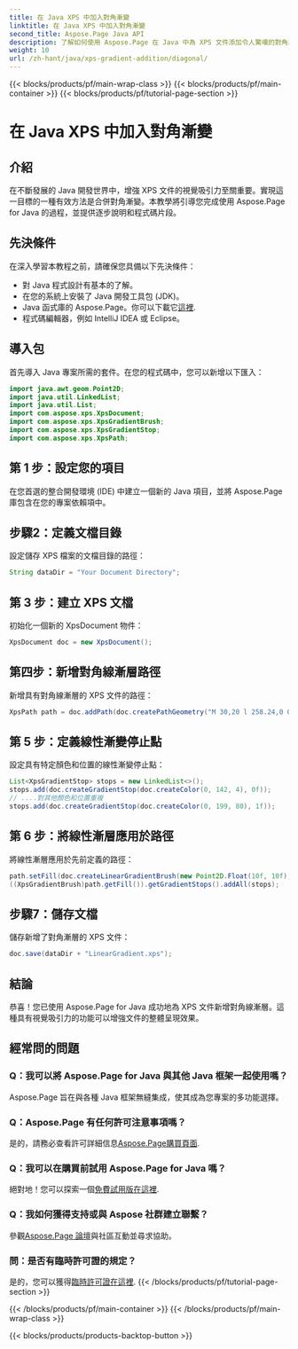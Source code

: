 ```yaml
---
title: 在 Java XPS 中加入對角漸變
linktitle: 在 Java XPS 中加入對角漸變
second_title: Aspose.Page Java API
description: 了解如何使用 Aspose.Page 在 Java 中為 XPS 文件添加令人驚嘆的對角線漸層。輕鬆提升您的視覺呈現效果。
weight: 10
url: /zh-hant/java/xps-gradient-addition/diagonal/
---
```


{{< blocks/products/pf/main-wrap-class >}}
{{< blocks/products/pf/main-container >}}
{{< blocks/products/pf/tutorial-page-section >}}

# 在 Java XPS 中加入對角漸變

## 介紹
在不斷發展的 Java 開發世界中，增強 XPS 文件的視覺吸引力至關重要。實現這一目標的一種有效方法是合併對角漸變。本教學將引導您完成使用 Aspose.Page for Java 的過程，並提供逐步說明和程式碼片段。
## 先決條件
在深入學習本教程之前，請確保您具備以下先決條件：
- 對 Java 程式設計有基本的了解。
- 在您的系統上安裝了 Java 開發工具包 (JDK)。
-  Java 函式庫的 Aspose.Page。你可以下載它[這裡](https://releases.aspose.com/page/java/).
- 程式碼編輯器，例如 IntelliJ IDEA 或 Eclipse。
## 導入包
首先導入 Java 專案所需的套件。在您的程式碼中，您可以新增以下匯入：
```java
import java.awt.geom.Point2D;
import java.util.LinkedList;
import java.util.List;
import com.aspose.xps.XpsDocument;
import com.aspose.xps.XpsGradientBrush;
import com.aspose.xps.XpsGradientStop;
import com.aspose.xps.XpsPath;
```
## 第 1 步：設定您的項目
在您首選的整合開發環境 (IDE) 中建立一個新的 Java 項目，並將 Aspose.Page 庫包含在您的專案依賴項中。
## 步驟2：定義文檔目錄
設定儲存 XPS 檔案的文檔目錄的路徑：
```java
String dataDir = "Your Document Directory";
```
## 第 3 步：建立 XPS 文檔
初始化一個新的 XpsDocument 物件：
```java
XpsDocument doc = new XpsDocument();
```
## 第四步：新增對角線漸層路徑
新增具有對角線漸層的 XPS 文件的路徑：
```java
XpsPath path = doc.addPath(doc.createPathGeometry("M 30,20 l 258.24,0 0,56.64 -258.24,0 Z"));
```
## 第 5 步：定義線性漸變停止點
設定具有特定顏色和位置的線性漸變停止點：
```java
List<XpsGradientStop> stops = new LinkedList<>();
stops.add(doc.createGradientStop(doc.createColor(0, 142, 4), 0f));
// ....對其他顏色和位置重複
stops.add(doc.createGradientStop(doc.createColor(0, 199, 80), 1f));
```
## 第 6 步：將線性漸層應用於路徑
將線性漸層應用於先前定義的路徑：
```java
path.setFill(doc.createLinearGradientBrush(new Point2D.Float(10f, 10f), new Point2D.Float(228f, 100f)));
((XpsGradientBrush)path.getFill()).getGradientStops().addAll(stops);
```
## 步驟7：儲存文檔
儲存新增了對角漸層的 XPS 文件：
```java
doc.save(dataDir + "LinearGradient.xps");
```
## 結論
恭喜！您已使用 Aspose.Page for Java 成功地為 XPS 文件新增對角線漸層。這種具有視覺吸引力的功能可以增強文件的整體呈現效果。
## 經常問的問題
### Q：我可以將 Aspose.Page for Java 與其他 Java 框架一起使用嗎？
Aspose.Page 旨在與各種 Java 框架無縫集成，使其成為您專案的多功能選擇。
### Q：Aspose.Page 有任何許可注意事項嗎？
是的，請務必查看許可詳細信息[Aspose.Page購買頁面](https://purchase.aspose.com/buy).
### Q：我可以在購買前試用 Aspose.Page for Java 嗎？
絕對地！您可以探索一個[免費試用版在這裡](https://releases.aspose.com/).
### Q：我如何獲得支持或與 Aspose 社群建立聯繫？
參觀[Aspose.Page 論壇](https://forum.aspose.com/c/page/39)與社區互動並尋求協助。
### 問：是否有臨時許可證的規定？
是的，您可以獲得[臨時許可證在這裡](https://purchase.aspose.com/temporary-license/).
{{< /blocks/products/pf/tutorial-page-section >}}

{{< /blocks/products/pf/main-container >}}
{{< /blocks/products/pf/main-wrap-class >}}

{{< blocks/products/products-backtop-button >}}
